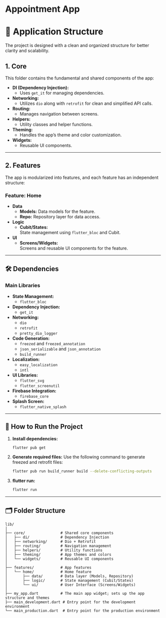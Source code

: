 # Appointment App
# 📐 Application Structure

The project is designed with a clean and organized structure for better clarity and scalability.

## 1. Core
This folder contains the fundamental and shared components of the app:  
- **DI (Dependency Injection):**  
   - Uses `get_it` for managing dependencies.  
- **Networking:**  
   - Utilizes `dio` along with `retrofit` for clean and simplified API calls.  
- **Routing:**  
   - Manages navigation between screens.  
- **Helpers:**  
   - Utility classes and helper functions.  
- **Theming:**  
   - Handles the app’s theme and color customization.  
- **Widgets:**  
   - Reusable UI components.  

---

## 2. Features
The app is modularized into features, and each feature has an independent structure:  

### Feature: Home  
- **Data**  
   - **Models:** Data models for the feature.  
   - **Repo:** Repository layer for data access.  
- **Logic**  
   - **Cubit/States:**  
     State management using `flutter_bloc` and Cubit.  
- **UI**  
   - **Screens/Widgets:**  
     Screens and reusable UI components for the feature.  

---

## 🛠️ Dependencies

### Main Libraries  
- **State Management:**  
   - `flutter_bloc`  
- **Dependency Injection:**  
   - `get_it`  
- **Networking:**  
   - `dio`  
   - `retrofit`  
   - `pretty_dio_logger`  
- **Code Generation:**  
   - `freezed` and `freezed_annotation`  
   - `json_serializable` and `json_annotation`  
   - `build_runner`  
- **Localization:**  
   - `easy_localization`  
   - `intl`  
- **UI Libraries:**  
   - `flutter_svg`  
   - `flutter_screenutil`  
- **Firebase Integration:**  
   - `firebase_core`  
- **Splash Screen:**  
   - `flutter_native_splash`  

---

## 🚀 How to Run the Project

1. **Install dependencies:**  
   ```bash
   flutter pub get
2. **Generate required files:** 
   Use the following command to generate freezed and retrofit files:
   ```bash
   flutter pub run build_runner build --delete-conflicting-outputs
   ```
2. **flutter run:** 
   ```bash
   flutter run
   ```
---

## 🗂️ Folder Structure

```plaintext
lib/
│
├── core/                # Shared core components
│   ├── di/              # Dependency Injection
│   ├── networking/      # Dio + Retrofit
│   ├── routing/         # Navigation management
│   ├── helpers/         # Utility functions
│   ├── theming/         # App themes and colors
│   └── widgets/         # Reusable UI components
│
├── features/            # App features
│   └── home/            # Home feature
│       ├── data/        # Data layer (Models, Repository)
│       ├── logic/       # State management (Cubit/States)
│       └── ui/          # User Interface (Screens/Widgets)
│
├── my_app.dart          # The main app widget; sets up the app structure and themes
├── main_development.dart # Entry point for the development environment
└── main_production.dart  # Entry point for the production environment
